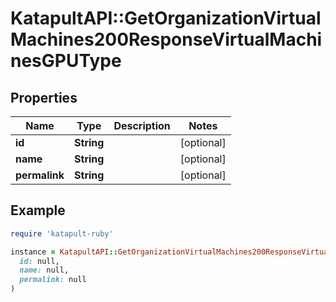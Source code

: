 # KatapultAPI::GetOrganizationVirtualMachines200ResponseVirtualMachinesGPUType

## Properties

| Name | Type | Description | Notes |
| ---- | ---- | ----------- | ----- |
| **id** | **String** |  | [optional] |
| **name** | **String** |  | [optional] |
| **permalink** | **String** |  | [optional] |

## Example

```ruby
require 'katapult-ruby'

instance = KatapultAPI::GetOrganizationVirtualMachines200ResponseVirtualMachinesGPUType.new(
  id: null,
  name: null,
  permalink: null
)
```

